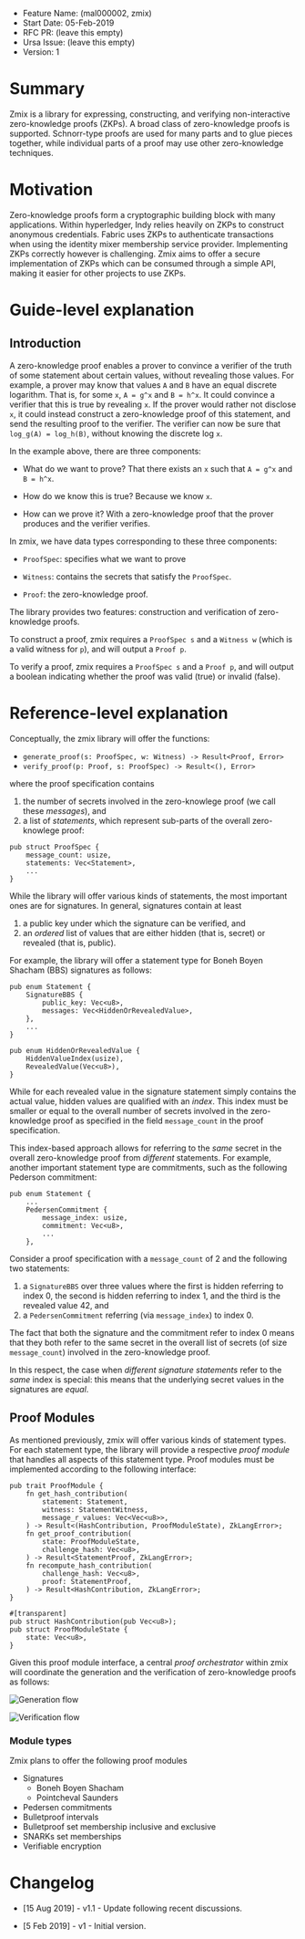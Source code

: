 - Feature Name: (mal000002, zmix)
- Start Date: 05-Feb-2019
- RFC PR: (leave this empty)
- Ursa Issue: (leave this empty)
- Version: 1

# Summary
[summary]: #summary

Zmix is a library for expressing, constructing, and verifying non-interactive
zero-knowledge proofs (ZKPs). A broad class of zero-knowledge proofs is 
supported. Schnorr-type proofs are used for many parts and to glue pieces
together, while individual parts of a proof may use other zero-knowledge
techniques. 

# Motivation
[motivation]: #motivation

Zero-knowledge proofs form a cryptographic building block with many 
applications. Within hyperledger, Indy relies heavily on ZKPs to construct
anonymous credentials. Fabric uses ZKPs to authenticate transactions when
using the identity mixer membership service provider. Implementing ZKPs
correctly however is challenging. Zmix aims to offer a secure
implementation of ZKPs which can be consumed through a simple API, making
it easier for other projects to use ZKPs.

# Guide-level explanation
[guide-level-explanation]: #guide-level-explanation

## Introduction

A zero-knowledge proof enables a prover to convince a verifier of the truth
of some statement about certain values, without revealing those values. For
example, a prover may know that values `A` and `B` have an equal discrete
logarithm. That is, for some `x`, `A = g^x` and `B = h^x`. It could
convince a verifier that this is true by revealing `x`. If the prover would
rather not disclose `x`, it could instead construct a zero-knowledge proof
of this statement, and send the resulting proof to the verifier. The 
verifier can now be sure that `log_g(A) = log_h(B)`, without knowing the
discrete log `x`.

In the example above, there are three components: 

- What do we want to prove? That there exists an `x` such that `A = g^x`
and `B = h^x`.

- How do we know this is true? Because we know `x`.

- How can we prove it? With a zero-knowledge proof that the prover produces
and the verifier verifies.

In zmix, we have data types corresponding to these three components:

- `ProofSpec`: specifies what we want to prove

- `Witness`: contains the secrets that satisfy the `ProofSpec`.

- `Proof`: the zero-knowledge proof. 

The library provides two features: construction and verification of
zero-knowledge proofs. 

To construct a proof, zmix requires a `ProofSpec s` and a `Witness w`
(which is a valid witness for `p`), and will output a `Proof p`. 

To verify a proof, zmix requires a `ProofSpec s` and a `Proof p`, and will
output a boolean indicating whether the proof was valid (true) or invalid
(false).

# Reference-level explanation
[reference-level-explanation]: #reference-level-explanation

Conceptually, the zmix library will offer the functions:

* `generate_proof(s: ProofSpec, w: Witness) -> Result<Proof, Error>`
* `verify_proof(p: Proof, s: ProofSpec) -> Result<(), Error>`

where the proof specification contains

1. the number of secrets involved in the zero-knowlege proof (we call these
_messages_), and
1. a list of _statements_, which represent sub-parts of the overall
zero-knowlege proof:

```
pub struct ProofSpec {
    message_count: usize,
    statements: Vec<Statement>,
    ...
}
```

While the library will offer various kinds of statements, the most
important ones are for signatures. In general, signatures contain at least

1. a public key under which the signature can be verified, and
1. an *ordered* list of values that are either hidden (that is, secret) or
revealed (that is, public).

For example, the library will offer a statement type for Boneh Boyen
Shacham (BBS) signatures as follows:

```
pub enum Statement {
    SignatureBBS {
        public_key: Vec<u8>,
        messages: Vec<HiddenOrRevealedValue>,
    },
    ...
}

pub enum HiddenOrRevealedValue {
    HiddenValueIndex(usize),
    RevealedValue(Vec<u8>),
}
```

While for each revealed value in the signature statement simply contains
the actual value, hidden values are qualified with an _index_.
This index must be smaller or equal to the overall number of secrets
involved in the zero-knowledge proof as specified in the field
`message_count` in the proof specification.

This index-based approach allows for referring to the *same* secret in the
overall zero-knowledge proof from *different* statements. For example,
another important statement type are commitments, such as the following
Pederson commitment:
```
pub enum Statement {
    ...
    PedersenCommitment {
        message_index: usize,
        commitment: Vec<u8>,
        ...
    },
```
Consider a proof specification with a `message_count` of 2 and the
following two statements:
1. a `SignatureBBS` over three values where the first is hidden referring
to index 0, the second is hidden referring to index 1, and the third is the
revealed value 42, and
1. a `PedersenCommitment` referring (via `message_index`) to index 0.

The fact that both the signature and the commitment refer to index 0 means
that they both refer to the same secret in the overall list of secrets (of
size `message_count`) involved in the zero-knowledge proof.

In this respect, the case when *different signature statements* refer to
the *same* index is special: this means that the underlying secret values
in the signatures are *equal*.

## Proof Modules

As mentioned previously, zmix will offer various kinds of statement types.
For each statement type, the library will provide a respective 
*proof module* that handles all aspects of this statement type. Proof
modules must be implemented according to the following interface:
```
pub trait ProofModule {
    fn get_hash_contribution(
        statement: Statement,
        witness: StatementWitness,
        message_r_values: Vec<Vec<u8>>,
    ) -> Result<(HashContribution, ProofModuleState), ZkLangError>;
    fn get_proof_contribution(
        state: ProofModuleState,
        challenge_hash: Vec<u8>,
    ) -> Result<StatementProof, ZkLangError>;
    fn recompute_hash_contribution(
        challenge_hash: Vec<u8>,
        proof: StatementProof,
    ) -> Result<HashContribution, ZkLangError>;
}

#[transparent]
pub struct HashContribution(pub Vec<u8>);
pub struct ProofModuleState {
    state: Vec<u8>,
}
```

Given this proof module interface, a central *proof orchestrator* within
zmix will coordinate the generation and the verification of zero-knowledge
proofs as follows:

![Generation flow](zmix_proof_generation.png)

![Verification flow](zmix_proof_verification.png)

### Module types

Zmix plans to offer the following proof modules

- Signatures
    - Boneh Boyen Shacham
    - Pointcheval Saunders
- Pedersen commitments
- Bulletproof intervals
- Bulletproof set membership inclusive and exclusive
- SNARKs set memberships
- Verifiable encryption 

# Changelog
[changelog]: #changelog

- [15 Aug 2019] - v1.1 - Update following recent discussions.

- [5 Feb 2019] - v1 - Initial version.
